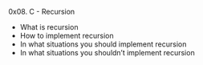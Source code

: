 0x08. C - Recursion

* What is recursion
* How to implement recursion
* In what situations you should implement recursion
* In what situations you shouldn’t implement recursion

